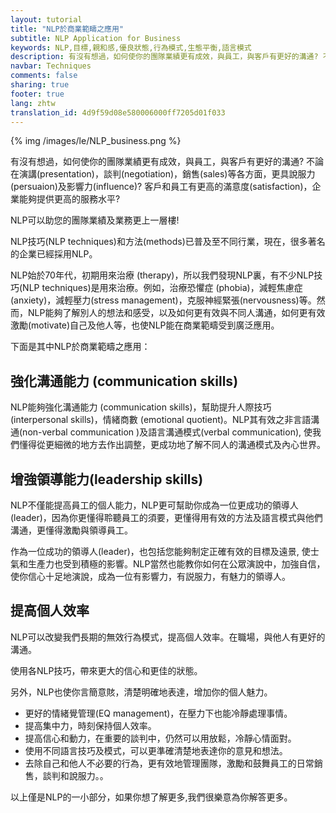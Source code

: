 ```yaml
---
layout: tutorial
title: "NLP於商業範疇之應用"
subtitle: NLP Application for Business
keywords: NLP,目標,親和感,優良狀態,行為模式,生態平衡,語言模式
description: 有沒有想過，如何使你的團隊業績更有成效，與員工，與客戶有更好的溝通? 不論在演講(presentation)，談判(negotiation)，銷售(sales)等各方面，更具說服力(persuaion)及影響力(influence)? 客戶和員工有更高的滿意度(satisfaction)，企業能夠提供更高的服務水平?
navbar: Techniques
comments: false
sharing: true
footer: true
lang: zhtw
translation_id: 4d9f59d08e580006000ff7205d01f033
---
```


{% img /images/le/NLP_business.png %}

有沒有想過，如何使你的團隊業績更有成效，與員工，與客戶有更好的溝通? 不論在演講(presentation)，談判(negotiation)，銷售(sales)等各方面，更具說服力(persuaion)及影響力(influence)? 客戶和員工有更高的滿意度(satisfaction)，企業能夠提供更高的服務水平?

NLP可以助您的團隊業績及業務更上一層樓!

NLP技巧(NLP techniques)和方法(methods)已普及至不同行業，現在，很多著名的企業已經採用NLP。

NLP始於70年代，初期用來治療 (therapy)，所以我們發現NLP裏，有不少NLP技巧(NLP techniques)是用來治療。例如，治療恐懼症 (phobia)，減輕焦慮症(anxiety)，減輕壓力(stress management)，克服神經緊張(nervousness)等。然而，NLP能夠了解別人的想法和感受，以及如何更有效與不同人溝通，如何更有效激勵(motivate)自己及他人等，也使NLP能在商業範疇受到廣泛應用。

下面是其中NLP於商業範疇之應用：

## 強化溝通能力 (communication skills)

NLP能夠強化溝通能力 (communication skills)，幫助提升人際技巧 (interpersonal skills)，情緒商數 (emotional quotient)。NLP其有效之非言語溝通(non-verbal communication )及語言溝通模式(verbal communication), 使我們懂得從更細微的地方去作出調整，更成功地了解不同人的溝通模式及內心世界。

## 增強領導能力(leadership skills)

NLP不僅能提高員工的個人能力，NLP更可幫助你成為一位更成功的領導人(leader)，因為你更懂得聆聽員工的須要，更懂得用有效的方法及語言模式與他們溝通，更懂得激勵與領導員工。

作為一位成功的領導人(leader)，也包括您能夠制定正確有效的目標及遠景, 使士氣和生產力也受到積極的影響。NLP當然也能教你如何在公眾演說中，加強自信，使你信心十足地演說，成為一位有影響力，有説服力，有魅力的領導人。

## 提高個人效率

NLP可以改變我們長期的無效行為模式，提高個人效率。在職場，與他人有更好的溝通。

使用各NLP技巧，帶來更大的信心和更佳的狀態。

另外，NLP也使你言簡意賅，清楚明確地表達，增加你的個人魅力。

* 更好的情緒覺管理(EQ management)，在壓力下也能冷靜處理事情。
* 提高集中力，時刻保持個人效率。
* 提高信心和動力，在重要的談判中，仍然可以用放鬆，冷靜心情面對。
* 使用不同語言技巧及模式，可以更準確清楚地表達你的意見和想法。
* 去除自己和他人不必要的行為，更有效地管理團隊，激勵和鼓舞員工的日常銷售，談判和說服力。。


以上僅是NLP的一小部分，如果你想了解更多,我們很樂意為你解答更多。
